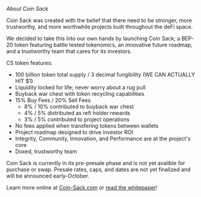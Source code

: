 *About Coin Sack*

Coin Sack was created with the belief that there need to be stronger, more trustworthy, and more worthwhile projects built throughout the deFi space.

We decided to take this into our own hands by launching Coin Sack; a BEP-20 token featuring battle tested tokenomics, an innovative future roadmap, and a trustworthy team that cares for its investors.


CS token features:
- 100 billion token total supply / 3 decimal fungibility (WE CAN ACTUALLY HIT $1)
- Liquidity locked for life; never worry about a rug pull
- Buyback war chest with token recycling capabilities
- 15% Buy Fees / 20% Sell Fees
    - 8% / 10% contributed to buyback war chest
    - 4% / 5% distributed as refi holder rewards
    - 3% / 5% contributed to project operations
- No fees applied when transfering tokens between wallets
- Project roadmap designed to drive investor ROI
- Integrity, Community, Innovation, and Performance are at the project's core
- Doxed, trustworthy team


Coin Sack is currently in its pre-presale phase and is not yet avalible for purchase or swap. Presale rates, caps, and dates are not yet finalized and will be announced early-October.

Learn more online at [Coin-Sack.com](https://coin-sack.com/) or [read the whitepaper](https://www.coin-sack.com/whitepaper/)!
